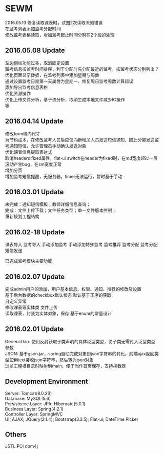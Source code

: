 ﻿# SEWM

2016.05.10
修复读取课表时，试图2次读取流的错误   
在监考列表添加监考分配时间  
修改监考表格读取，增加监考起止时间分别在2个段的处理   

2016.05.08 Update
--------------------------------------
左边侧栏功能过多，取消固定设置   
监考信息按监考时间排序，利于分配时先分配最近的监考，按监考状态分别列出？  
优化页面显示数据，在监考列表中添加星期与周数  
通过设置监考日期第一天属性为星期一，修复周日监考周数计算错误   
添加导出监考信息表格       
优化资源操作   
优化上传文件分析，基于流分析，取消生成本地文件减少IO操作  
等   
    
2016.04.14 Update
--------------------------------------
修改form横向尺寸    
为节约成本，在修改监考人员后应仅向新增加人员发送短信通知，因此分离发送监考通知短信，允许管理员手动确认发送对象  
优化课表信息提取表达式   
取消headers fixed属性，flat-ui switch在header为fixed时，在md宽度超过一屏滚动产生bug，在sm宽度正常     
增加分页    
增加监考短信提醒，无服务器，timer无法运行，暂时基于手动    


2016.03.01 Update
--------------------------------------
未完成：通知短信模板；教师详细信息查询；   
完成：文件上传下载；文件任务类型；单一文件版本控制；   
重新规划工程结构   

2016.02-18 Update
--------------------------------------
课表导入
监考导入
手动添加监考
手动添加特殊监考
监考推荐
监考分配
监考分配短信发送

已完成监考模块主要功能

2016.02.07 Update
------------------------------------
完成admin用户的添加，用户基本信息、权限、通知、推荐的修改及设置  
基于后台数据的checkbox默认状态
默认基于正序的获取  
自定义异常  
修改课表等实体类
文件上传  
读取课表，封装为实体对象，保存
基于enum的常量设计
  

2016.02.01 Update
------------------------
GenericDao: 使用反射获取子类声明的具体泛型类型，使子类无需传入泛型类型参数  
JSON: 基于gson.jar，spring自动完成对象到json字符串的转化，前端ajax返回类型使用text接收json字符串，然后转为json对象  
浏览工程根目录时映射到main，便于当作首页保存，支持拦截器  

Development Environment
-----------------------------------
Server: Tomcat(8.0.26)  
Database: MySQL(5.6)  
Persistence Layer: JPA; Hibernate(5.0.1)  
Business Layer: Spring(4.2.1)  
Controller Layer: SpringMVC  
UI: AJAX; JQuery(2.1.4); Bootstrap(3.3.5); Flat-ui; DateTime Picker

Others  
----------
JSTL
POI
dom4j
